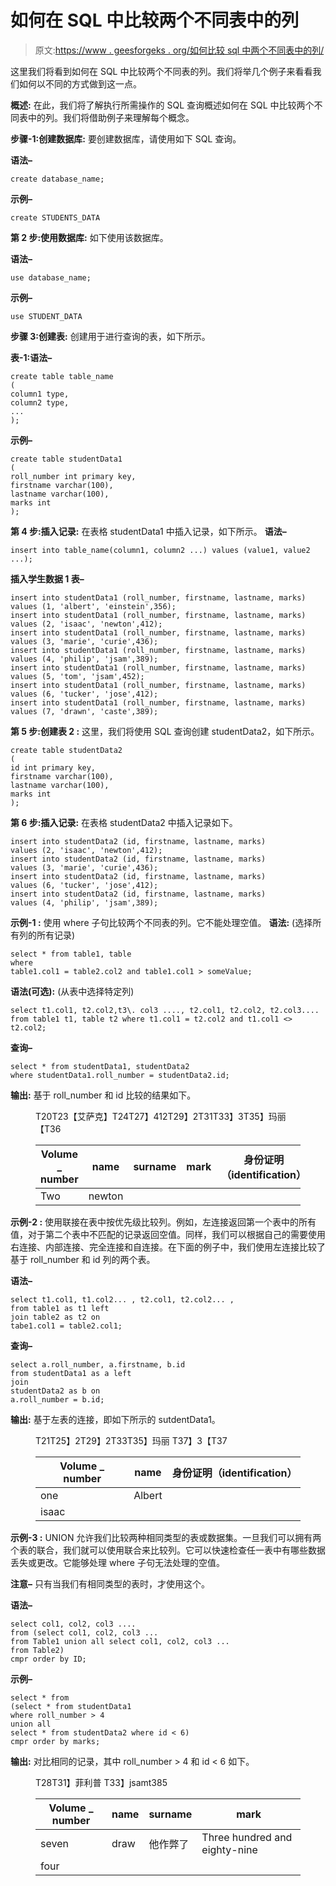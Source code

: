 # 如何在 SQL 中比较两个不同表中的列

> 原文:[https://www . geesforgeks . org/如何比较 sql 中两个不同表中的列/](https://www.geeksforgeeks.org/how-to-compare-columns-in-two-different-tables-in-sql/)

这里我们将看到如何在 SQL 中比较两个不同表的列。我们将举几个例子来看看我们如何以不同的方式做到这一点。

**概述:**
在此，我们将了解执行所需操作的 SQL 查询概述如何在 SQL 中比较两个不同表中的列。我们将借助例子来理解每个概念。

**步骤-1:创建数据库:**
要创建数据库，请使用如下 SQL 查询。

**语法–**

```
create database_name;
```

**示例–**

```
create STUDENTS_DATA
```

**第 2 步:使用数据库:**
如下使用该数据库。

**语法–**

```
use database_name;
```

**示例–**

```
use STUDENT_DATA
```

**步骤 3:创建表:**
创建用于进行查询的表，如下所示。

**表-1:语法–**

```
create table table_name
(
column1 type, 
column2 type, 
... 
);
```

**示例–**

```
create table studentData1 
(
roll_number int primary key, 
firstname varchar(100), 
lastname varchar(100), 
marks int
);
```

**第 4 步:插入记录:**
在表格 studentData1 中插入记录，如下所示。
**语法–**

```
insert into table_name(column1, column2 ...) values (value1, value2 ...);
```

**插入学生数据 1 表–**

```
insert into studentData1 (roll_number, firstname, lastname, marks) 
values (1, 'albert', 'einstein',356);
insert into studentData1 (roll_number, firstname, lastname, marks) 
values (2, 'isaac', 'newton',412);
insert into studentData1 (roll_number, firstname, lastname, marks) 
values (3, 'marie', 'curie',436);
insert into studentData1 (roll_number, firstname, lastname, marks) 
values (4, 'philip', 'jsam',389);
insert into studentData1 (roll_number, firstname, lastname, marks) 
values (5, 'tom', 'jsam',452);
insert into studentData1 (roll_number, firstname, lastname, marks) 
values (6, 'tucker', 'jose',412);
insert into studentData1 (roll_number, firstname, lastname, marks) 
values (7, 'drawn', 'caste',389);
```

**第 5 步:创建表 2 :**
这里，我们将使用 SQL 查询创建 studentData2，如下所示。

```
create table studentData2 
(
id int primary key, 
firstname varchar(100), 
lastname varchar(100), 
marks int
);
```

**第 6 步:插入记录:**
在表格 studentData2 中插入记录如下。

```
insert into studentData2 (id, firstname, lastname, marks) 
values (2, 'isaac', 'newton',412);
insert into studentData2 (id, firstname, lastname, marks) 
values (3, 'marie', 'curie',436);
insert into studentData2 (id, firstname, lastname, marks) 
values (6, 'tucker', 'jose',412);
insert into studentData2 (id, firstname, lastname, marks) 
values (4, 'philip', 'jsam',389);
```

**示例-1 :**
使用 where 子句比较两个不同表的列。它不能处理空值。
**语法:**
(选择所有列的所有记录)

```
select * from table1, table 
where 
table1.col1 = table2.col2 and table1.col1 > someValue;
```

**语法(可选):**
(从表中选择特定列)

```
select t1.col1, t2.col2,t3\. col3 ...., t2.col1, t2.col2, t2.col3....  
from table1 t1, table t2 where t1.col1 = t2.col2 and t1.col1 <> t2.col2;
```

**查询–**

```
select * from studentData1, studentData2 
where studentData1.roll_number = studentData2.id;
```

**输出:**
基于 roll_number 和 id 比较的结果如下。

<figure class="table">T20T23【艾萨克】T24T27】412T29】2T31T33】3T35】玛丽【T36

| Volume _ number | name | surname | mark | 身份证明（identification） |
| --- | --- | --- | --- | --- |
| Two | newton |

</figure>

**示例-2 :**
使用联接在表中按优先级比较列。例如，左连接返回第一个表中的所有值，对于第二个表中不匹配的记录返回空值。同样，我们可以根据自己的需要使用右连接、内部连接、完全连接和自连接。在下面的例子中，我们使用左连接比较了基于 roll_number 和 id 列的两个表。

**语法–**

```
select t1.col1, t1.col2... , t2.col1, t2.col2... , 
from table1 as t1 left 
join table2 as t2 on 
tabe1.col1 = table2.col1;
```

**查询–**

```
select a.roll_number, a.firstname, b.id 
from studentData1 as a left 
join 
studentData2 as b on 
a.roll_number = b.id;
```

**输出:**
基于左表的连接，即如下所示的 sutdentData1。

<figure class="table">T21T25】2T29】2T33T35】玛丽 T37】3【T37

| Volume _ number | name | 身份证明（identification） |
| --- | --- | --- |
| one | Albert |
| isaac |

</figure>

**示例-3 :**
UNION 允许我们比较两种相同类型的表或数据集。一旦我们可以拥有两个表的联合，我们就可以使用联合来比较列。它可以快速检查任一表中有哪些数据丢失或更改。它能够处理 where 子句无法处理的空值。

**注意–**
只有当我们有相同类型的表时，才使用这个。

**语法–**

```
select col1, col2, col3 ....  
from (select col1, col2, col3 ... 
from Table1 union all select col1, col2, col3 ... 
from Table2) 
cmpr order by ID;
```

**示例–**

```
select * from 
(select * from studentData1 
where roll_number > 4 
union all 
select * from studentData2 where id < 6) 
cmpr order by marks;
```

**输出:**
对比相同的记录，其中 roll_number > 4 和 id < 6 如下。

<figure class="table">T28T31】菲利普 T33】jsamt385

| Volume _ number | name | surname | mark |
| --- | --- | --- | --- |
| seven | draw | 他作弊了 | Three hundred and eighty-nine |
| four |

</figure>